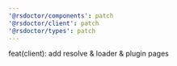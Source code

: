```yaml
---
'@rsdoctor/components': patch
'@rsdoctor/client': patch
'@rsdoctor/types': patch
---
```


feat(client): add resolve & loader & plugin pages
